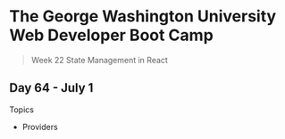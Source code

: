 # **The George Washington University Web Developer Boot Camp**
> Week 22 State Management in React

## **Day 64 - July 1**
Topics
- Providers